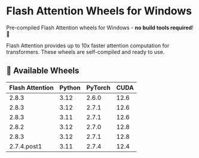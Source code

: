 # Flash Attention Wheels for Windows 

Pre-compiled Flash Attention wheels for Windows - **no build tools required**! 🚀

Flash Attention provides up to 10x faster attention computation for transformers. These wheels are self-compiled and ready to use.

## 🎯 Available Wheels

| Flash Attention | Python | PyTorch | CUDA |
|----------------|--------|---------|------|
| 2.8.3 | 3.12 | 2.6.0 | 12.6 |
| 2.8.3 | 3.12 | 2.7.1 | 12.6 |
| 2.8.3 | 3.11 | 2.7.1 | 12.6 |
| 2.8.2 | 3.12 | 2.7.0 | 12.8 |
| 2.8.3 | 3.12 | 2.7.1 | 12.8 |
| 2.7.4.post1 | 3.11 | 2.7.4 | 12.4 |



